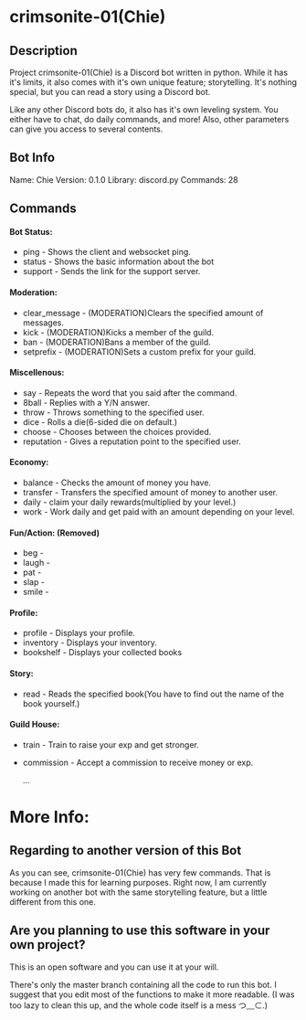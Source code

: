 # crimsonite-01(Chie)



## Description
Project crimsonite-01(Chie) is a Discord bot written in python. While it has it's limits,
it also comes with it's own unique feature; storytelling. It's nothing special, but you can read
a story using a Discord bot.

Like any other Discord bots do, it also has it's own leveling system. You either have to chat,
do daily commands, and more! Also, other parameters can give you access to several contents.



## Bot Info
Name: Chie
Version: 0.1.0
Library: discord.py
Commands: 28



## Commands
#### Bot Status:
* ping - Shows the client and websocket ping.
* status - Shows the basic information about the bot
* support - Sends the link for the support server.

#### Moderation:
* clear_message - (MODERATION)Clears the specified amount of messages.
* kick - (MODERATION)Kicks a member of the guild.
* ban - (MODERATION)Bans a member of the guild.
* setprefix - (MODERATION)Sets a custom prefix for your guild.

#### Miscellenous:
* say - Repeats the word that you said after the command.
* 8ball - Replies with a Y/N answer.
* throw - Throws something to the specified user.
* dice - Rolls a die(6-sided die on default.)
* choose - Chooses between the choices provided.
* reputation - Gives a reputation point to the specified user.

#### Economy:
* balance - Checks the amount of money you have.
* transfer - Transfers the specified amount of money to another user.
* daily - claim your daily rewards(multiplied by your level.)
* work - Work daily and get paid with an amount depending on your level.

#### Fun/Action: (Removed)
* beg -
* laugh -
* pat -
* slap -
* smile -

#### Profile:
* profile - Displays your profile.
* inventory - Displays your inventory.
* bookshelf - Displays your collected books

#### Story:
* read - Reads the specified book(You have to find out the name of the book yourself.)

#### Guild House:
* train - Train to raise your exp and get stronger.
* commission - Accept a commission to receive money or exp.

  *...*



# More Info:


## Regarding to another version of this Bot
As you can see, crimsonite-01(Chie) has very few commands. That is because I made this for learning purposes.
Right now, I am currently working on another bot with the same storytelling feature, but a little different
from this one.

## Are you planning to use this software in your own project?
This is an open software and you can use it at your will.

There's only the master branch containing all the code to run this bot. I suggest that you edit most of the functions
to make it more readable. (I was too lazy to clean this up, and the whole code itself is a mess つ﹏⊂.)
